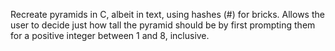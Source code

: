 Recreate pyramids in C, albeit in text, using hashes (#) for bricks. Allows the user to decide just how tall the pyramid should be by first prompting them for a positive integer between 1 and 8, inclusive.
